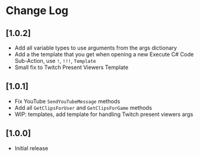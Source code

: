 # Change Log
## [1.0.2]

- Add all variable types to use arguments from the args dictionary
- Add a the template that you get when opening a new Execute C# Code Sub-Action, use `!`, `!!!`, `Template`
- Small fix to Twitch Present Viewers Template

## [1.0.1]

- Fix YouTube `SendYouTubeMessage` methods
- Add all `GetClipsForUser` and `GetClipsForGame` methods
- WIP: templates, add template for handling Twitch present viewers args
## [1.0.0]

- Initial release